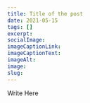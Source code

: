 ```yaml
---
title: Title of the post
date: 2021-05-15
tags: []
excerpt:
socialImage:
imageCaptionLink:
imageCaptionText:
imageAlt:
image:
slug:
---
```


Write Here
